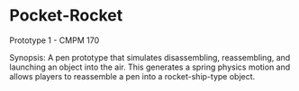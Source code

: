 # Pocket-Rocket
Prototype 1 - CMPM 170

Synopsis: A pen prototype that simulates disassembling, reassembling, and launching an object into the air. This generates a spring physics motion and allows players to reassemble a pen into a rocket-ship-type object.
